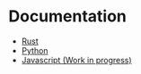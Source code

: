 # Documentation

- [Rust](/extensions/wasm-extension-rs/docs/wasm32-wasip1/doc/moosync_edk/index.html)
- [Python](/extensions/wasm-extension-py/html/moosync_edk/index.html)
- [Javascript (Work in progress)]()
